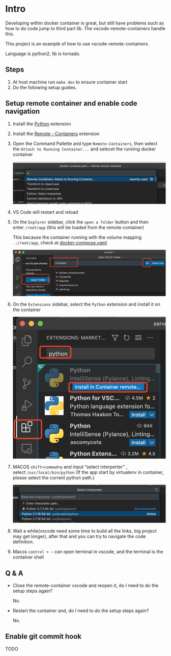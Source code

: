 # Intro
Developing within docker container is great, but still have problems such as how to do code jump to third part lib. The vscode-remote-containers handle this.

This project is an example of how to use vscode-remote-containers.

Language is python2, lib is tornado.

## Steps
1. At host machine run `make dev` to ensure container start
2. Do the following setup guides.

## Setup remote container and enable code navigation
1. Install the [Python](https://marketplace.visualstudio.com/items?itemName=ms-python.python) extension
2. Install the [Remote - Containers](https://marketplace.visualstudio.com/items?itemName=ms-vscode-remote.remote-containers) extension
3. Open the Command Pallette and type `Remote-Containers`, then select the `Attach to Running Container...` and selecet the running docker container
    
    ![Untitled](assets/attch-container.png)
    
4. VS Code will restart and reload
5. On the `Explorer` sidebar, click the `open a folder` button and then enter `/root/app` (this will be loaded from the remote container)

    This because the container running with the volume mapping `.:/root/app`, check at [docker-compose.yaml](docker-compose.yaml)

    ![Untitled](assets/open-code-folder.png)
    
6. On the `Extensions` sidebar, select the `Python` extension and install it on the container
    
    ![Untitled](assets/install-python-extension.png)
    
7. MACOS `shift+commad+p` and input “select interperter” , select `/usr/local/bin/python` (If the app start by virtualenv in container, please select the corrent python path.)
    
    ![Untitled](assets/select-interpreter.png)
    
8. Wait a while(vscode need some time to build all the links, big project may get longer), after that and you can try to navigate the code definition.

9. Macos `control + ~`  can open terminal in vscode, and the terminal is the container shell

## Q & A

- Close the remote-container vscode and reopen it, do I need to do the setup steps again?

    No.

- Restart the container and, do I need to do the setup steps again?

    No.

## Enable git commit hook
TODO